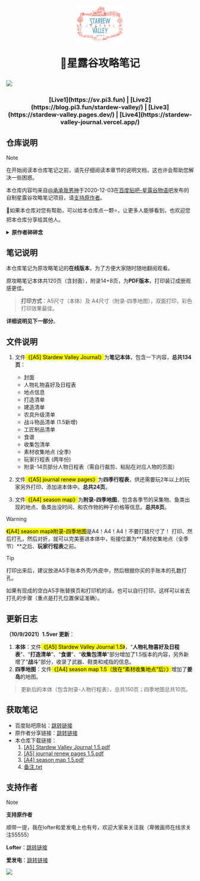 <h1 align="center">
  <img src="./docs/assets/cover1.5.png" width=128>
  <p>📔星露谷攻略笔记</p>
</h1>

![](./docs/assets/review.png)

<h3 align="center">
[Live1](https://sv.pi3.fun) | [Live2](https://blog.pi3.fun/stardew-valley/) | [Live3](https://stardew-valley.pages.dev/) | [Live4](https://stardew-valley-journal.vercel.app/)
</h3>

## 仓库说明

> [!NOTE]
> 在开始阅读本仓库笔记之前，请先仔细阅读本章节的说明文档，这也许会帮助您解决一些困惑。

本仓库内容均来自[@承承我男神](https://tieba.baidu.com/p/7128486926?share=9105&fr=sharewise&see_lz=0&share_from=post&sfc=copy&client_type=2&client_version=12.66.1.2&st=1729069941&is_video=false&unique=F5E59FF8A8BEBAF532557E2BDC16EC6F)于2020-12-03在[百度贴吧-星露谷物语吧](https://jump2.bdimg.com/f?kw=%E6%98%9F%E9%9C%B2%E8%B0%B7%E7%89%A9%E8%AF%AD&ie=utf-8)发布的自制星露谷攻略笔记项目，请[支持原作者](#donate)。

🚀如果本仓库对您有帮助，可以给本仓库点一颗⭐，让更多人能够看到，也欢迎您把本仓库分享给其他人。

<details>
<summary><strong>原作者碎碎念</strong></summary>

2020-11-11 原帖：[跳转链接](https://tieba.baidu.com/p/7082095055?share=9105&fr=sharewise&see_lz=0&share_from=post&sfc=copy&client_type=2&client_version=12.66.1.2&st=1729073343&is_video=false&unique=D0D1D85F8429AE3CC59ED4F7E7763564)

大家好，这是萌新第一次发贴，若有格式不规范的地方希望多多包涵+指正。

我在制作一份**攻略+手账模式**的笔记。

**攻略部分**（根据游戏1.4版本）包含：

1. 人物的礼物喜好+日常作息行程表
2. 地点的营业休业时间表
3. 菜单打造的材料和解锁条件一览
4. 罗宾的木匠店打造农舍/升级房屋所需要的材料
5. 铁匠铺升级农具所需要的材料
6. 工匠制品所需要的原材料、酿造/腌制时间及基本售价
7. 料理的材料和食谱的获得来源
8. 社区中心的收集包所需要的材料和解锁奖励
9. 每季的当季作物及种子售价、当季鱼类及相应的垂钓地点

方便玩家随时翻阅所需要的信息。

**手账部分**即日程表，用来记录游戏过程中的“**每日任务**”、今日计划的农活/其他活、需要送礼的对象等等。

这个项目是用**AI（adobe illustrator）**和**Indesign**排版，用sketchbook和procreate绘制插画。

目前项目进度大概是这样：
（各part只展示部分内容，并非全部内容）
![](https://cdn.jsdelivr.net/gh/Pi3-l22/pico_rep/img/t1.jpg)
![](https://cdn.jsdelivr.net/gh/Pi3-l22/pico_rep/img/t2.jpg)
![](https://cdn.jsdelivr.net/gh/Pi3-l22/pico_rep/img/t3.jpg)
![](https://cdn.jsdelivr.net/gh/Pi3-l22/pico_rep/img/t4.jpg)
![](https://cdn.jsdelivr.net/gh/Pi3-l22/pico_rep/img/t5.jpg)
![](https://cdn.jsdelivr.net/gh/Pi3-l22/pico_rep/img/t6.jpg)

**当季作物地图**：

![](https://cdn.jsdelivr.net/gh/Pi3-l22/pico_rep/img/t7.jpg)

**月计划和周计划部分**：

![](https://cdn.jsdelivr.net/gh/Pi3-l22/pico_rep/img/t8.jpg)

关于攻略部分的内容，我希望达到的效果是**涵盖面尽可能的广**、在尽可能使通关过程顺畅的同时又**不剧透太多**使得新鲜感和惊喜度下降，所以攻略部分的内容其实是比较**粗糙**、**不精细**的。我的目标只是想做一个方便在游戏进行时同步查阅的线下笔记而已，太详尽就**失去探索的乐趣**了。

另外我也希望能做到**交互设计**的理念，由笔记本完善游戏体验、由游戏完善笔记本，所以**手账部分**连月计划部分都是**完全空白**的，希望由玩家自己查看杂货店布告板的月历，自己填写当季的生日村民、节日信息，也可以记下作物预计成熟的日子，希望这点不便可以转换成**沉浸感**。

**星露谷**是我第一款玩得如此认真投入的游戏，这游戏玩起来**巨有毒**，想着结束了今天就退出了，结果又想起“哎呀作物快熟了，看看今天可以收成了没” “天气预告说明天雨天，想继续攻略矿井的进度”，就这样**不知不觉**玩到了早上。

**第一次玩**，在没有查wiki的情况下懵懵懂懂地感受到了**很多惊喜**，也有很多**悔断肠**的操作，例如不清楚作物的成长天数刚播种没几天就换季了（**nmd**），还有例如不知道村民们的喜好乱送了很多垃圾，过了一年好感度完全没有（只有流浪汉只要是吃的什么都喜欢，勉强有了两心呜呜），还有不小心把收集包的材料卖了、忘了摸狗子、摸鸡鸡（这个不准叠词！）、摸牛子（这个不准加“子”！）等等琐碎的**小遗憾**……总的来说就是，每天要做的事情太多了，第一次玩非常**手忙脚乱**，没有好好安排自己的行程，所以后来就想：下次再玩前要查好攻略，备好笔记本记录“今日行程”、抄下必要的信息（成长天数、村民的喜好、制作材料等等）再玩吧。

等终于不懂经历了多少次期末（每次都喊着考完这轮就回去星露谷种田，但最后都**未能如愿以偿**）终于能快乐回归星露谷时，我发现了一个问题……有太多必要信息需要摘抄了，重点是我的字很丑，所以就想：为什么不干脆整理好了之后打印出来呢？——>既然要打印，为什么我不重新设计排版成我喜欢的样子呢？

所以就有了这个**攻略+手账**的**星露谷笔记**

我非常喜欢星露谷，所以想认真去玩，投入在这个世界的每一秒都**很开心、很充实、很满足**。希望这份自制攻略笔记本也能把这种**沉浸感分享给大家**。

目前的进度还剩下1）**封面设计**、2）**部分“收集包”的插画**、3）**月（季）末的插画**、4）**最后的微调排版**。

预计**本月底**可以完成，届时会发pdf版上来。

（如果希望自己客制化的话，可以在下面留言，我也可以打包indesign文件，可以根据模板自己DIY）

（望我这个flag可以如期完成吧（祈祷）

（话说感觉我完成这个项目之后也还不能回去种田，我还有本子还没画完呜呜……有喜欢bl的腐女腐男感兴趣吗

</details>

## 笔记说明

本仓库笔记为原攻略笔记的**在线版本**，为了方便大家随时随地翻阅观看。

原攻略笔记本体共120页（含封面），附录14+8页，为**PDF版本**，打印装订成册观感更佳。

> **打印方式**：A5尺寸（本体）及 A4尺寸（附录-四季地图），双面打印，彩色打印效果最佳。

**详细说明见下一部分**。


## 文件说明

1. 文件<mark>《[A5] Stardew Valley Journal》</mark>为**笔记本体**，包含一下内容，**总共134页**：
      - 封面
      - 人物礼物喜好及日程表
      - 地点信息
      - 打造清单
      - 建造清单
      - 农具升级清单
      - 战斗物品清单 (1.5新增)
      - 工匠制品清单
      - 食谱
      - 收集包清单
      - 素材收集地点 (全季)
      - 玩家行程表 (两年份)
      - 附录-14页部分人物日程表（需自行裁剪、粘贴在对应人物的页面）

2.  文件<mark>《[A5] journal renew pages》</mark>为**四季行程表**，供还需要玩2年以上的玩家另外打印、添加进本体中。**总共24页**。

3.  文件<mark>《[A4] season map》</mark>为**附录-四季地图**，包含各季节的采集物、鱼类出现的地点、鱼类出没时间、和农作物的种子价格等信息。**总共8页**。
> [!WARNING]
> <mark>《[A4] season map》附录-四季地图</mark>是A4！A4！A4！不要打错尺寸了！ 打印、然后打孔，然后对折，就可以完美塞进本体中，衔接位置为**素材收集地点（全季节）**之后、**玩家行程表**之前。

> [!TIP]
> 打印出来后，建议放进A5手账本外壳/外皮中，然后根据你买的手账本的孔数打孔。
> 
> 如果有现成的空白A5手账替换页和打印机的话，也可以自行打印，这样可以省去打孔的步骤（重点是打孔位置保证准确）。

## 更新日志

**（10/9/2021）1.5ver 更新**：

1. **本体**：文件<mark>《[A5] Stardew Valley Journal 1.5》</mark>，“**人物礼物喜好及日程表**”、“**打造清单**”、“**食谱**”、“**收集包清单**”部分增加了1.5版本的内容，另外新增了“**战斗**”部分，收录了武器、鞋类和戒指的信息。
2. **四季地图**：文件<mark>《[A4] season map 1.5（放在“素材收集地点”后）》</mark>增加了**姜岛**的地图。

> 更新后的本体（包含附录-人物行程表），总共150页；四季地图总共10页。

## 获取笔记

- 百度贴吧原帖：[跳转链接](https://tieba.baidu.com/p/7128486926?share=9105&fr=sharewise&see_lz=0&share_from=post&sfc=copy&client_type=2&client_version=12.66.1.2&st=1729069941&is_video=false&unique=F5E59FF8A8BEBAF532557E2BDC16EC6F)
- 原作者分享链接：[跳转链接](https://pan.baidu.com/wap/init?surl=eNn3AAaRuFdxIICgPxf89g&pwd=keuh)
- 本仓库下载链接：
    1. [[A5] Stardew Valley Journal 1.5.pdf](https://github.com/Pi3-l22/Stardew_Valley_Image/raw/main/%5BA5%5D%20Stardew%20Valley%20Journal%201.5.pdf) 
    2. [[A5] journal renew pages 1.5.pdf](https://github.com/Pi3-l22/Stardew_Valley_Image/raw/main/%5BA5%5D%20journal%20renew%20pages.pdf)
    3. [[A4] season map 1.5.pdf](https://github.com/Pi3-l22/Stardew_Valley_Image/raw/main/%5BA4%5D%20season%20map%201.5.pdf)
    4. [备注.txt](https://github.com/Pi3-l22/Stardew_Valley_Image/raw/main/note.txt)

## 支持作者<span id="donate"></span>

> [!NOTE]
> **支持原作者**
> 
> 顺带一提，我在lofter和爱发电上也有号，欢迎大家来关注我（卑微画师在线求关注55555）
> 
> **Lofter**：<a href="https://yenyow.lofter.com" target="_blank">跳转链接</a>
> 
> **爱发电**：<a href="https://afdian.net/@yenyow" target="_blank">跳转链接</a>

<a href="https://cdn.jsdelivr.net/gh/Pi3-l22/pico_rep/img/donate.jpg"><img src="https://cdn.jsdelivr.net/gh/Pi3-l22/pico_rep/img/buy_me_a_coffee.png" width="400"></a>


